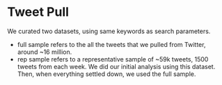 # Tweet Pull

We curated two datasets, using same keywords as search parameters.

- full sample refers to the all the tweets that we pulled from Twitter, around ~16 million.
- rep sample refers to a representative sample of ~59k tweets, 1500 tweets from each week. We did our initial analysis using this dataset. Then, when everything settled down, we used the full sample.
